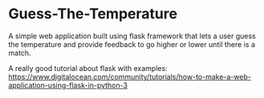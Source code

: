 # Guess-The-Temperature

A simple web application built using flask framework that lets a user guess the temperature and provide feedback to go higher or lower until there is a match.

A really good tutorial about flask with examples: https://www.digitalocean.com/community/tutorials/how-to-make-a-web-application-using-flask-in-python-3
